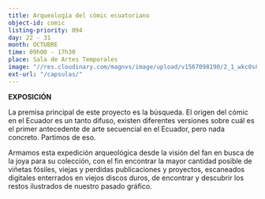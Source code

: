 ```yaml
---
title: Arqueología del cómic ecuatoriano
object-id: comic
listing-priority: 094
day: 22 - 31
month: OCTUBRE
time: 09h00 - 17h30
place: Sala de Artes Temporales
image: "//res.cloudinary.com/magnvs/image/upload/v1567098190/2_1_wkc0s8.jpg"
ext-url: "/capsulas/"
---
```

**EXPOSICIÓN**

La premisa principal de este proyecto es la búsqueda. El origen del cómic en el Ecuador es un tanto difuso, existen diferentes versiones sobre cuál es el primer antecedente de arte secuencial en el Ecuador, pero nada concreto. Partimos de eso.

Armamos esta expedición arqueológica desde la visión del fan en busca de la joya para su colección, con el fin encontrar la mayor cantidad posible de viñetas fósiles, viejas y perdidas publicaciones y proyectos, escaneados digitales enterrados en viejos discos duros, de encontrar y descubrir los restos ilustrados de nuestro pasado gráfico.
